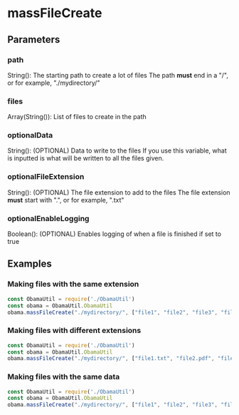 # massFileCreate
## Parameters
### path
String(): The starting path to create a lot of files
The path **must** end in a "/", or for example, "./mydirectory/"
### files
Array(String()): List of files to create in the path
### optionalData
String(): (OPTIONAL) Data to write to the files
If you use this variable, what is inputted is what will be written to all the files given.
### optionalFileExtension
String(): (OPTIONAL) The file extension to add to the files
The file extension **must** start with ".", or for example, ".txt"
### optionalEnableLogging
Boolean(): (OPTIONAL) Enables logging of when a file is finished if set to true
## Examples
### Making files with the same extension
```javascript
const ObamaUtil = require('./ObamaUtil')
const obama = ObamaUtil.ObamaUtil
obama.massFileCreate("./mydirectory/", ["file1", "file2", "file3", "file4", "file5"], undefined, ".txt")
```
### Making files with different extensions
```javascript
const ObamaUtil = require('./ObamaUtil')
const obama = ObamaUtil.ObamaUtil
obama.massFileCreate("./mydirectory/", ["file1.txt", "file2.pdf", "file3.jpg", "file4.mp4", "file5.js"])
```
### Making files with the same data
```javascript
const ObamaUtil = require('./ObamaUtil')
const obama = ObamaUtil.ObamaUtil
obama.massFileCreate("./mydirectory/", ["file1", "file2", "file3", "file4", "file5"], "Hello, World!")
```